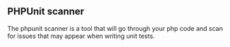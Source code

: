 ## PHPUnit scanner

The phpunit scanner is a tool that will go through your php code and scan for issues that may appear when writing unit tests.
